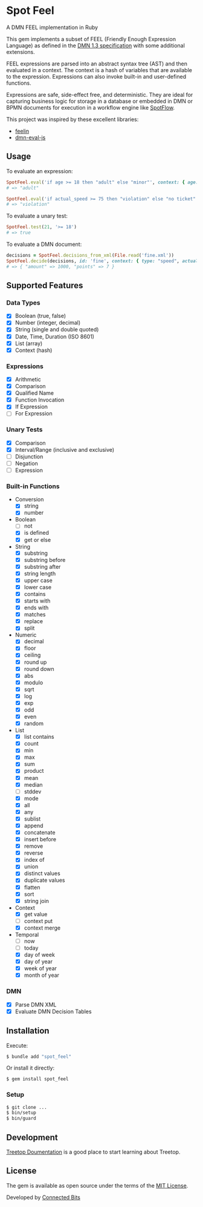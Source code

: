 # Spot Feel

A DMN FEEL implementation in Ruby

This gem implements a subset of FEEL (Friendly Enough Expression Language) as defined in the [DMN 1.3 specification](https://www.omg.org/spec/DMN/1.3/PDF) with some additional extensions.

FEEL expressions are parsed into an abstract syntax tree (AST) and then evaluated in a context. The context is a hash of variables that are available to the expression. Expressions can also invoke built-in and user-defined functions.

Expressions are safe, side-effect free, and deterministic. They are ideal for capturing business logic for storage in a database or embedded in DMN or BPMN documents for execution in a workflow engine like [SpotFlow](https://github.com/connectedbits/spot_flow).

This project was inspired by these excellent libraries:

- [feelin](https://github.com/nikku/feelin)
- [dmn-eval-js](https://github.com/mineko-io/dmn-eval-js)

## Usage

To evaluate an expression:

```ruby
SpotFeel.eval('if age >= 18 then "adult" else "minor"', context: { age: 21 })
# => "adult"
```

```ruby
SpotFeel.eval('if actual_speed >= 75 then "violation" else "no ticket"', context: { actual_speed: 85, speed_limit: 65 })
# => "violation"
```

To evaluate a unary test:

```ruby
SpotFeel.test(21, '>= 18')
# => true
```

To evaluate a DMN document:

```ruby
decisions = SpotFeel.decisions_from_xml(File.read('fine.xml'))
SpotFeel.decide(decisions, id: 'fine', context: { type: "speed", actual_speed: 100, speed_limit: 65 } })
# => { "amount" => 1000, "points" => 7 }
```

## Supported Features

### Data Types

- [x] Boolean (true, false)
- [x] Number (integer, decimal)
- [x] String (single and double quoted)
- [x] Date, Time, Duration (ISO 8601)
- [x] List (array)
- [x] Context (hash)

### Expressions

- [x] Arithmetic
- [x] Comparison
- [x] Qualified Name
- [x] Function Invocation
- [x] If Expression
- [ ] For Expression

### Unary Tests

- [x] Comparison
- [x] Interval/Range (inclusive and exclusive)
- [ ] Disjunction
- [ ] Negation
- [ ] Expression

### Built-in Functions

- Conversion
  - [x] string
  - [x] number
- Boolean
  - [ ] not
  - [x] is defined
  - [x] get or else
- String
  - [x] substring
  - [x] substring before
  - [x] substring after
  - [x] string length
  - [x] upper case
  - [x] lower case
  - [x] contains
  - [x] starts with
  - [x] ends with
  - [x] matches
  - [x] replace
  - [x] split
- Numeric
  - [x] decimal
  - [x] floor
  - [x] ceiling
  - [x] round up
  - [x] round down
  - [x] abs
  - [x] modulo
  - [x] sqrt
  - [x] log
  - [x] exp
  - [x] odd
  - [x] even
  - [x] random
- List
  - [x] list contains
  - [x] count
  - [x] min
  - [x] max
  - [x] sum
  - [x] product
  - [x] mean
  - [x] median
  - [ ] stddev
  - [x] mode
  - [x] all
  - [x] any
  - [x] sublist
  - [x] append
  - [x] concatenate
  - [x] insert before
  - [x] remove
  - [x] reverse
  - [x] index of
  - [x] union
  - [x] distinct values
  - [x] duplicate values
  - [x] flatten
  - [x] sort
  - [x] string join
- Context
  - [x] get value
  - [ ] context put
  - [x] context merge
- Temporal
  - [ ] now
  - [ ] today
  - [x] day of week
  - [x] day of year
  - [x] week of year
  - [x] month of year

### DMN

- [x] Parse DMN XML
- [x] Evaluate DMN Decision Tables

## Installation

Execute:

```bash
$ bundle add "spot_feel"
```

Or install it directly:

```bash
$ gem install spot_feel
```

### Setup

```bash
$ git clone ...
$ bin/setup
$ bin/guard
```

## Development

[Treetop Doumentation](https://cjheath.github.io/treetop/syntactic_recognition.html) is a good place to start learning about Treetop.

## License

The gem is available as open source under the terms of the [MIT License](https://opensource.org/licenses/MIT).

Developed by [Connected Bits](http://www.connectedbits.com)
